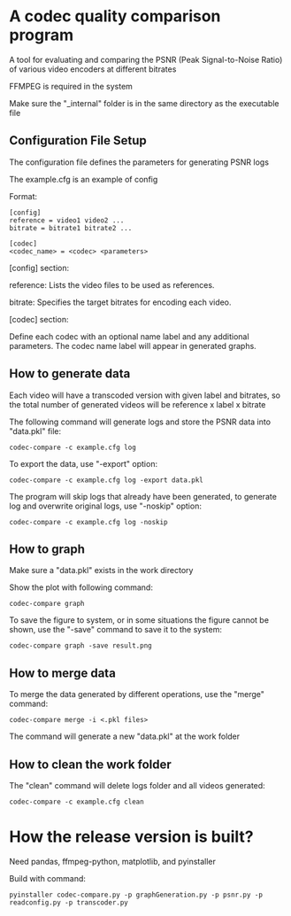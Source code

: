 # A codec quality comparison program

A tool for evaluating and comparing the PSNR (Peak Signal-to-Noise Ratio) of various video encoders at different bitrates

FFMPEG is required in the system

Make sure the "_internal" folder is in the same directory as the executable file

## Configuration File Setup

The configuration file defines the parameters for generating PSNR logs

The example.cfg is an example of config

Format:

```
[config]
reference = video1 video2 ...
bitrate = bitrate1 bitrate2 ...

[codec]
<codec_name> = <codec> <parameters>
```

[config] section:

reference: Lists the video files to be used as references.

bitrate: Specifies the target bitrates for encoding each video.

[codec] section:

Define each codec with an optional name label and any additional parameters. The codec name label will appear in generated graphs.

## How to generate data

Each video will have a transcoded version with given label and bitrates, so the total number of generated videos will be reference x label x bitrate

The following command will generate logs and store the PSNR data into "data.pkl" file:
```
codec-compare -c example.cfg log
```

To export the data, use "-export" option:
```
codec-compare -c example.cfg log -export data.pkl
```

The program will skip logs that already have been generated, to generate log and overwrite original logs, use "-noskip" option:
```
codec-compare -c example.cfg log -noskip
```

## How to graph
Make sure a "data.pkl" exists in the work directory

Show the plot with following command:
```
codec-compare graph
```

To save the figure to system, or in some situations the figure cannot be shown, use the "-save" command to save it to the system:
```
codec-compare graph -save result.png
```

## How to merge data
To merge the data generated by different operations, use the "merge" command:
```
codec-compare merge -i <.pkl files>
```

The command will generate a new "data.pkl" at the work folder

## How to clean the work folder
The "clean" command will delete logs folder and all videos generated:
```
codec-compare -c example.cfg clean
```

# How the release version is built?
Need pandas, ffmpeg-python, matplotlib, and pyinstaller

Build with command:
```
pyinstaller codec-compare.py -p graphGeneration.py -p psnr.py -p readconfig.py -p transcoder.py
```